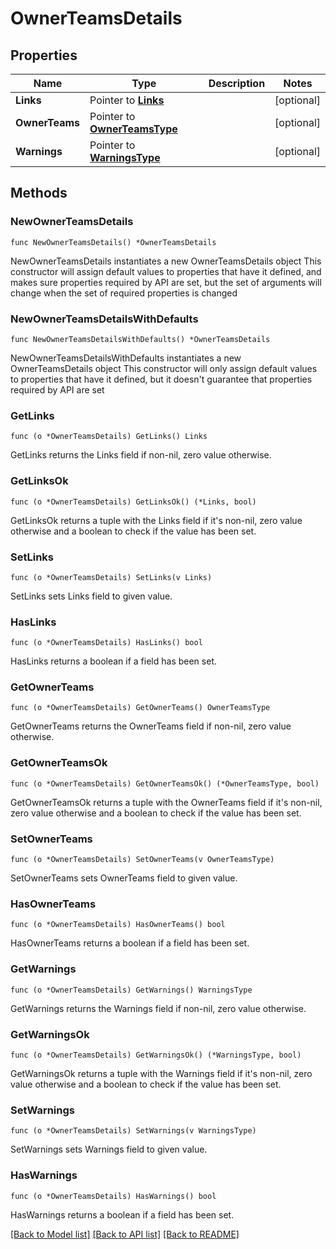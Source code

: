 # OwnerTeamsDetails

## Properties

Name | Type | Description | Notes
------------ | ------------- | ------------- | -------------
**Links** | Pointer to [**Links**](Links.md) |  | [optional] 
**OwnerTeams** | Pointer to [**OwnerTeamsType**](OwnerTeamsType.md) |  | [optional] 
**Warnings** | Pointer to [**WarningsType**](WarningsType.md) |  | [optional] 

## Methods

### NewOwnerTeamsDetails

`func NewOwnerTeamsDetails() *OwnerTeamsDetails`

NewOwnerTeamsDetails instantiates a new OwnerTeamsDetails object
This constructor will assign default values to properties that have it defined,
and makes sure properties required by API are set, but the set of arguments
will change when the set of required properties is changed

### NewOwnerTeamsDetailsWithDefaults

`func NewOwnerTeamsDetailsWithDefaults() *OwnerTeamsDetails`

NewOwnerTeamsDetailsWithDefaults instantiates a new OwnerTeamsDetails object
This constructor will only assign default values to properties that have it defined,
but it doesn't guarantee that properties required by API are set

### GetLinks

`func (o *OwnerTeamsDetails) GetLinks() Links`

GetLinks returns the Links field if non-nil, zero value otherwise.

### GetLinksOk

`func (o *OwnerTeamsDetails) GetLinksOk() (*Links, bool)`

GetLinksOk returns a tuple with the Links field if it's non-nil, zero value otherwise
and a boolean to check if the value has been set.

### SetLinks

`func (o *OwnerTeamsDetails) SetLinks(v Links)`

SetLinks sets Links field to given value.

### HasLinks

`func (o *OwnerTeamsDetails) HasLinks() bool`

HasLinks returns a boolean if a field has been set.

### GetOwnerTeams

`func (o *OwnerTeamsDetails) GetOwnerTeams() OwnerTeamsType`

GetOwnerTeams returns the OwnerTeams field if non-nil, zero value otherwise.

### GetOwnerTeamsOk

`func (o *OwnerTeamsDetails) GetOwnerTeamsOk() (*OwnerTeamsType, bool)`

GetOwnerTeamsOk returns a tuple with the OwnerTeams field if it's non-nil, zero value otherwise
and a boolean to check if the value has been set.

### SetOwnerTeams

`func (o *OwnerTeamsDetails) SetOwnerTeams(v OwnerTeamsType)`

SetOwnerTeams sets OwnerTeams field to given value.

### HasOwnerTeams

`func (o *OwnerTeamsDetails) HasOwnerTeams() bool`

HasOwnerTeams returns a boolean if a field has been set.

### GetWarnings

`func (o *OwnerTeamsDetails) GetWarnings() WarningsType`

GetWarnings returns the Warnings field if non-nil, zero value otherwise.

### GetWarningsOk

`func (o *OwnerTeamsDetails) GetWarningsOk() (*WarningsType, bool)`

GetWarningsOk returns a tuple with the Warnings field if it's non-nil, zero value otherwise
and a boolean to check if the value has been set.

### SetWarnings

`func (o *OwnerTeamsDetails) SetWarnings(v WarningsType)`

SetWarnings sets Warnings field to given value.

### HasWarnings

`func (o *OwnerTeamsDetails) HasWarnings() bool`

HasWarnings returns a boolean if a field has been set.


[[Back to Model list]](../README.md#documentation-for-models) [[Back to API list]](../README.md#documentation-for-api-endpoints) [[Back to README]](../README.md)


